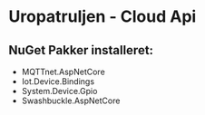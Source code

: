 # Uropatruljen - Cloud Api

## NuGet Pakker installeret:

* MQTTnet.AspNetCore
* Iot.Device.Bindings
* System.Device.Gpio
* Swashbuckle.AspNetCore